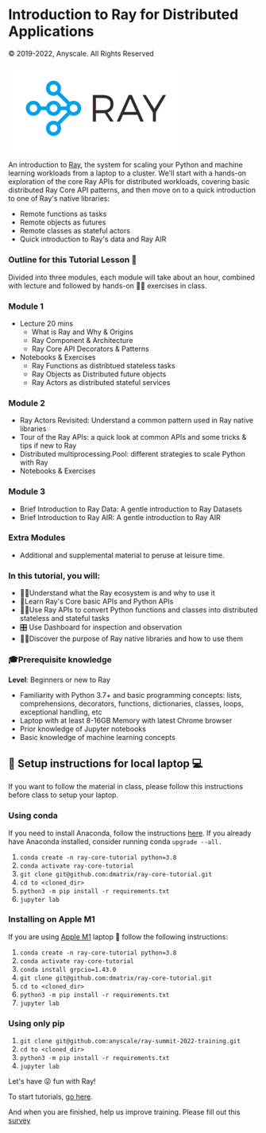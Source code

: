 # Introduction to Ray for Distributed Applications 

© 2019-2022, Anyscale. All Rights Reserved

<img src ="images/ray-logo.png" width="70%" height="35%">

An introduction to [Ray](https://www.ray.io/), the system for scaling your Python and machine learning workloads from a laptop to a cluster. 
We'll start with a hands-on exploration of the core Ray APIs for distributed workloads, covering basic distributed Ray Core API patterns, and 
then move on to a quick introduction to one of Ray's native libraries:

 * Remote functions as tasks
 * Remote objects as futures
 * Remote classes as stateful actors
 * Quick introduction to Ray's data and Ray AIR

### Outline for this Tutorial Lesson 📖

Divided into three modules, each module will take about an hour, combined with lecture and followed by hands-on 👩‍💻 exercises in class.

### Module 1 
 * Lecture 20 mins
   * What is Ray and Why & Origins
   * Ray Component & Architecture
   * Ray Core API Decorators & Patterns
 * Notebooks & Exercises 
    * Ray Functions as distribtued stateless tasks
    * Ray Objects as Distributed future objects 
    * Ray Actors as distributed stateful services
   
### Module 2
   * Ray Actors Revisited: Understand a common pattern used in Ray native libraries 
   * Tour of the Ray APIs: a quick look at common APIs and some tricks & tips if new to Ray
   * Distributed multiprocessing.Pool: different strategies to scale Python with Ray
   * Notebooks & Exercises 

### Module 3
   * Brief Introduction to Ray Data: A gentle introduction to Ray Datasets
   * Brief Introduction to Ray AIR:  A gentle introduction to Ray AIR
   
### Extra Modules
   * Additional and supplemental material to peruse at leisure time.

### In this tutorial, you will:
  * 👩‍💻Understand what the Ray ecosystem is and why to use it
  * 📖Learn Ray's Core basic APIs and Python APIs
  * 🧑‍💻Use Ray APIs to convert Python functions and classes into distributed stateless and stateful tasks
  * 🎛 Use Dashboard for inspection and observation
  * 🧑‍💻Discover the purpose of Ray native libraries and how to use them

### 🎓Prerequisite knowledge ###
**Level**: Beginners or new to Ray

 * Familiarity with Python 3.7+ and basic programming concepts: lists, comprehensions, decorators, functions, dictionaries, classes, loops, exceptional handling, etc
 * Laptop with at least 8-16GB Memory with latest Chrome browser
 * Prior knowledge of Jupyter notebooks 
 * Basic knowledge of machine learning concepts
 
 
## 👩 Setup instructions for local laptop 💻
If you want to follow the material in class, please follow this instructions before class to setup your laptop.

### Using conda
If you need to install Anaconda, follow the instructions [here](https://www.anaconda.com/products/distribution).
If you already have Anaconda installed, consider running conda `upgrade --all.`

1. `conda create -n ray-core-tutorial python=3.8`
2. `conda activate ray-core-tutorial`
3. `git clone git@github.com:dmatrix/ray-core-tutorial.git`
4. `cd to <cloned_dir>`
5. `python3 -m pip install -r requirements.txt`
7. `jupyter lab`

### Installing on Apple M1
If you are using [Apple M1](https://docs.ray.io/en/latest/ray-overview/installation.html#m1-mac-apple-silicon-support) laptop 🍎 follow the following instructions:

1. `conda create -n ray-core-tutorial python=3.8`
2. `conda activate ray-core-tutorial`
3. `conda install grpcio=1.43.0`
4. `git clone git@github.com:dmatrix/ray-core-tutorial.git`
5. `cd to <cloned_dir>`
6. `python3 -m pip install -r requirements.txt`
9. `jupyter lab`

### Using only pip
1. `git clone git@github.com:anyscale/ray-summit-2022-training.git`
2. `cd to <cloned_dir>`
3. `python3 -m pip install -r requirements.txt`
5. `jupyter lab`
 
Let's have 😜 fun with Ray! 

To start tutorials, [go here](ex_00_tutorial_overview.ipynb).

And when you are finished, help us improve training. Please fill out this [survey](https://bit.ly/pydata-nyc-2022)
